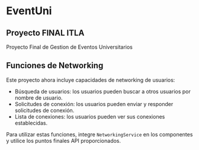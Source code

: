 # EventUni

## Proyecto FINAL ITLA
Proyecto Final de Gestion de Eventos Universitarios 
## Funciones de Networking

Este proyecto ahora incluye capacidades de networking de usuarios:

- Búsqueda de usuarios: los usuarios pueden buscar a otros usuarios por nombre de usuario.
- Solicitudes de conexión: los usuarios pueden enviar y responder solicitudes de conexión.
- Lista de conexiones: los usuarios pueden ver sus conexiones establecidas.

Para utilizar estas funciones, integre `NetworkingService` en los componentes y utilice los puntos finales API proporcionados.
